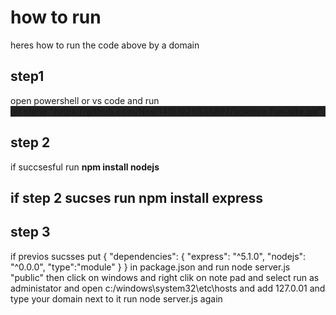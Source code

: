 <h1>how to run </h1>

<p>heres how to run the code above by a domain</p>
<p><strong><h2>step1</h2></strong>
open powershell or vs code and run <div style="background-color:#222;"><b>git clone "https://github.com/Neel14151926535897/science.fun-site.git"</b> </div>
<h2> step 2</h2>
if succsesful run <b>npm install nodejs</b>
<h2> 
  if step 2  sucses run <b>npm install express</b>
</h2>
    <h2>step 3</h2>
  if previos sucsses put {
  "dependencies": {
    "express": "^5.1.0",
    "nodejs": "^0.0.0",
    "type":"module"
  }
} in package.json and run node server.js "public" then click on windows  and right clik on note pad and select run as administator and open c:/windows\system32\etc\hosts and add 127.0.01  and type your domain next to it run node server.js again

</p>
</html>
